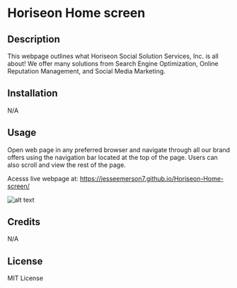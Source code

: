 # Horiseon Home screen

## Description

This webpage outlines what Horiseon Social Solution Services, Inc. is all about! We offer many solutions from Search Engine Optimization, Online Reputation Management, and Social Media Marketing.

## Installation

N/A

## Usage

Open web page in any preferred browser and navigate through all our brand offers using the navigation bar located at the top of the page. Users can also scroll and view the rest of the page.

Acesss live webpage at: https://jesseemerson7.github.io/Horiseon-Home-screen/

![alt text]()

## Credits

N/A

## License

MIT License
